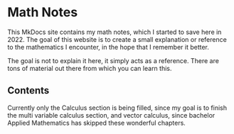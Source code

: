 # Math Notes

This MkDocs site contains my math notes, which I started to save here in 2022. The goal of this website is to create a small explanation or reference to the mathematics I encounter, in the hope that I remember it better.

The goal is not to explain it here, it simply acts as a reference. There are tons of material out there from which you can learn this.

## Contents

Currently only the Calculus section is being filled, since my goal is to finish the multi variable calculus section, and vector calculus, since bachelor Applied Mathematics has skipped these wonderful chapters.